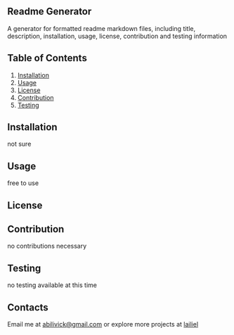 ## Readme Generator

  A generator for formatted readme markdown files, including title, description, installation, usage, license, contribution and testing information
  
## Table of Contents

  1. [Installation](#installation)
  2. [Usage](#usage)
  3. [License](#license)
  4. [Contribution](#contribution)
  5. [Testing](#testing)

## Installation

  not sure

## Usage

  free to use

## License

  

## Contribution

  no contributions necessary

## Testing

  no testing available at this time

## Contacts
  Email me at [abilivick@gmail.com](mailto:abilivick@gmail.com) or explore more projects at [lailiel](https://www.github.com/lailiel)
